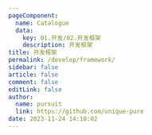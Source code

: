 ```yaml
---
pageComponent: 
  name: Catalogue
  data: 
    key: 01.开发/02.开发框架
    description: 开发框架
title: 开发框架
permalink: /develop/framework/
sidebar: false
article: false
comment: false
editLink: false
author: 
  name: pursuit
  link: https://github.com/unique-pure
date: 2023-11-24 14:10:02
---
```

